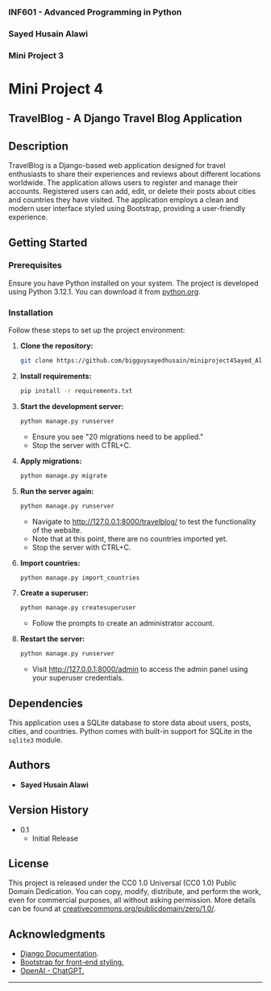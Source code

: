### INF601 - Advanced Programming in Python
### Sayed Husain Alawi
### Mini Project 3


# Mini Project 4



## TravelBlog - A Django Travel Blog Application

## Description
TravelBlog is a Django-based web application designed for travel enthusiasts to share their experiences and reviews 
about different locations worldwide. The application allows users to register and manage their accounts. Registered 
users can add, edit, or delete their posts about cities and countries they have visited. The application employs a 
clean and modern user interface styled using Bootstrap, providing a user-friendly experience.

## Getting Started

### Prerequisites
Ensure you have Python installed on your system. The project is developed using Python 3.12.1. 
You can download it from [python.org](https://www.python.org/downloads/).

### Installation
Follow these steps to set up the project environment:

1. **Clone the repository:**
   ```bash
   git clone https://github.com/bigguysayedhusain/miniproject4Sayed_Alawi.git
   ```

2. **Install requirements:**
   ```bash
   pip install -r requirements.txt
   ```

3. **Start the development server:**
   ```bash
   python manage.py runserver
   ```
   - Ensure you see "20 migrations need to be applied."
   - Stop the server with CTRL+C.


4. **Apply migrations:**
   ```bash
   python manage.py migrate
   ```

5. **Run the server again:**
   ```bash
   python manage.py runserver
   ```
   - Navigate to http://127.0.0.1:8000/travelblog/ to test the functionality of the website.
   - Note that at this point, there are no countries imported yet.
   - Stop the server with CTRL+C.

    
6. **Import countries:**
   ```bash
   python manage.py import_countries
   ```

7. **Create a superuser:**
   ```bash
   python manage.py createsuperuser
   ```
   - Follow the prompts to create an administrator account.


8. **Restart the server:**
   ```bash
   python manage.py runserver
   ```
   - Visit http://127.0.0.1:8000/admin to access the admin panel using your superuser credentials.

## Dependencies
This application uses a SQLite database to store data about users, posts, cities, and countries. 
Python comes with built-in support for SQLite in the `sqlite3` module.

## Authors
- **Sayed Husain Alawi**

## Version History
- 0.1
  - Initial Release

## License
This project is released under the CC0 1.0 Universal (CC0 1.0) Public Domain Dedication. You can copy, modify, distribute, and perform the work, even for commercial purposes, all without asking permission. More details can be found at [creativecommons.org/publicdomain/zero/1.0/](https://creativecommons.org/publicdomain/zero/1.0/).

## Acknowledgments
- [Django Documentation](https://docs.djangoproject.com/en/4.0/).
- [Bootstrap for front-end styling.](https://getbootstrap.com/)
- [OpenAI - ChatGPT.](https://chat.openai.com/)

---